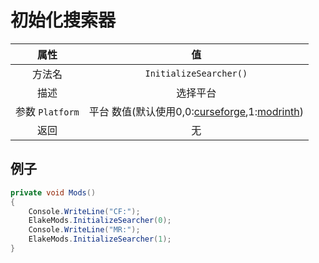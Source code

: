 # 初始化搜索器

|      属性       |                                                  值                                                   |
| :-------------: | :---------------------------------------------------------------------------------------------------: |
|     方法名      |                                        `InitializeSearcher()`                                         |
|      描述       |                                               选择平台                                                |
| 参数 `Platform` | 平台 数值(默认使用0,0:[curseforge](//www.curseforge.com/minecraft),1:[modrinth](//modrinth.com/mods)) |
|      返回       |                                                  无                                                   |

## 例子

```C# [代码示例]
private void Mods()
{
    Console.WriteLine("CF:");
    ElakeMods.InitializeSearcher(0);
    Console.WriteLine("MR:");
    ElakeMods.InitializeSearcher(1);
}
```
